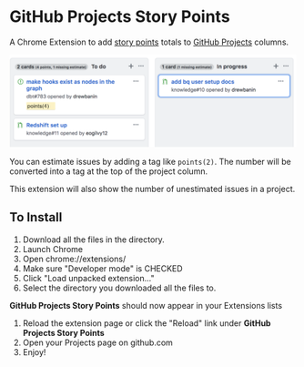 # GitHub Projects Story Points

A Chrome Extension to add [story points](https://en.wikipedia.org/wiki/Planning_poker) totals to [GitHub Projects](https://help.github.com/articles/about-projects/) columns.

![Example screenshot](./screenshot.png)

You can estimate issues by adding a tag like `points(2)`. The number will be converted into a tag at the top of the project column.

This extension will also show the number of unestimated issues in a project.

## To Install

1. Download all the files in the directory.
1. Launch Chrome
1. Open chrome://extensions/
1. Make sure "Developer mode" is CHECKED
1. Click "Load unpacked extension..."
1. Select the directory you downloaded all the files to.

**GitHub Projects Story Points** should now appear in your Extensions lists

1. Reload the extension page or click the "Reload" link under **GitHub Projects Story Points**
1. Open your Projects page on github.com
1. Enjoy!

